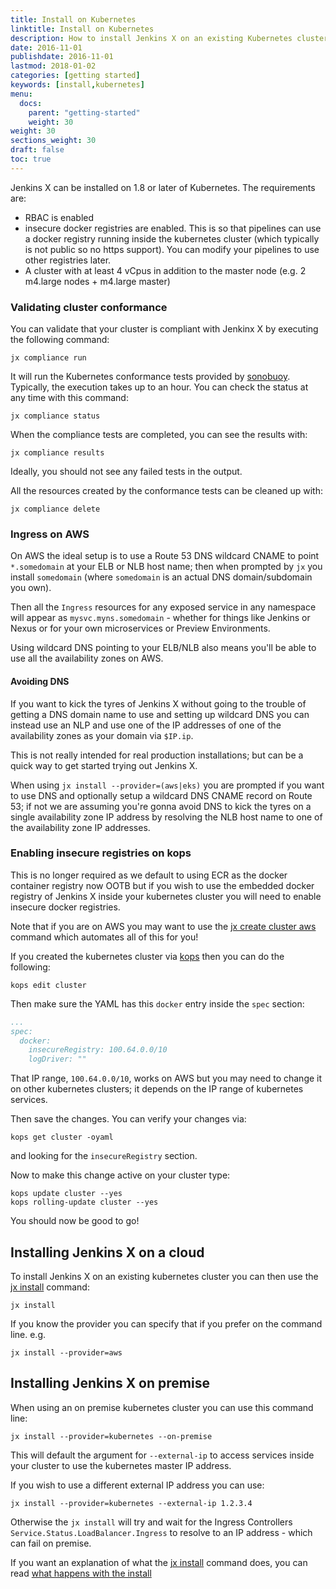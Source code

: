 ```yaml
---
title: Install on Kubernetes
linktitle: Install on Kubernetes
description: How to install Jenkins X on an existing Kubernetes cluster
date: 2016-11-01
publishdate: 2016-11-01
lastmod: 2018-01-02
categories: [getting started]
keywords: [install,kubernetes]
menu:
  docs:
    parent: "getting-started"
    weight: 30
weight: 30
sections_weight: 30
draft: false
toc: true
---
```


Jenkins X can be installed on 1.8 or later of Kubernetes. The requirements are:

* RBAC is enabled
* insecure docker registries are enabled. This is so that pipelines can use a docker registry running inside the kubernetes cluster (which typically is not public so no https support). You can modify your pipelines to use other registries later.
* A cluster with at least 4 vCpus in addition to the master node (e.g. 2 m4.large nodes + m4.large master)

### Validating cluster conformance 

You can validate that your cluster is compliant with Jenkinx X by executing the following command:

    jx compliance run

It will run the Kubernetes conformance tests provided by [sonobuoy](https://github.com/heptio/sonobuoy). Typically, the execution takes up to an hour. 
You can check the status at any time with this command:

    jx compliance status

When the compliance tests are completed, you can see the results with:

    jx compliance results

Ideally, you should not see any failed tests in the output.

All the resources created by the conformance tests can be cleaned up with:

    jx compliance delete


### Ingress on AWS

On AWS the ideal setup is to use a Route 53 DNS wildcard CNAME to point `*.somedomain` at your ELB or NLB host name; then when prompted by `jx` you install `somedomain` (where `somedomain` is an actual DNS domain/subdomain you own). 

Then all the `Ingress` resources for any exposed service in any namespace will appear as `mysvc.myns.somedomain` - whether for things like Jenkins or Nexus or for your own microservices or Preview Environments.

Using wildcard DNS pointing to your ELB/NLB also means you'll be able to use all the availability zones on AWS.

#### Avoiding DNS

If you want to kick the tyres of Jenkins X without going to the trouble of getting a DNS domain name to use and setting up wildcard DNS you can instead use an NLP and use one of the IP addresses of one of the availability zones as your domain via `$IP.ip`.

This is not really intended for real production installations; but can be a quick way to get started trying out Jenkins X.

When using `jx install --provider=(aws|eks)` you are prompted if you want to use DNS and optionally setup a wildcard DNS CNAME record on Route 53; if not we are assuming you're gonna avoid DNS to kick the tyres on a single availability zone IP address by resolving the NLB host name to one of the availability zone IP addresses.


### Enabling insecure registries on kops

This is no longer required as we default to using ECR as the docker container registry now OOTB but if you wish to use the embedded docker registry of Jenkins X inside your kubernetes cluster you will need to enable insecure docker registries.

Note that if you are on AWS you may want to use the [jx create cluster aws](/getting-started/create-cluster/#using-amazon-aws) command which automates all of this for you!

If you created the kubernetes cluster via [kops](https://github.com/kubernetes/kops) then you can do the following:

```
kops edit cluster 
```

Then make sure the YAML has this `docker` entry inside the `spec` section:

```yaml 
...
spec:
  docker:
    insecureRegistry: 100.64.0.0/10
    logDriver: ""
``` 

That IP range, `100.64.0.0/10`, works on AWS but you may need to change it on other kubernetes clusters; it depends on the IP range of kubernetes services.
 
Then save the changes. You can verify your changes via:

```
kops get cluster -oyaml
```

and looking for the `insecureRegistry` section.

Now to make this change active on your cluster type:

```
kops update cluster --yes
kops rolling-update cluster --yes
```

You should now be good to go!

## Installing Jenkins X on a cloud

To install Jenkins X on an existing kubernetes cluster you can then use the [jx install](/commands/jx_install) command:

    jx install

If you know the provider you can specify that if you prefer on the command line. e.g.

    jx install --provider=aws
    
## Installing Jenkins X on premise

When using an on premise kubernetes cluster you can use this command line:

    jx install --provider=kubernetes --on-premise
    
This will default the argument for `--external-ip` to access services inside your cluster to use the kubernetes master IP address.

If you wish to use a different external IP address you can use:
    
    jx install --provider=kubernetes --external-ip 1.2.3.4
    
Otherwise the `jx install` will try and wait for the Ingress Controllers `Service.Status.LoadBalancer.Ingress` to resolve to an IP address - which can fail on premise.   

If you want an explanation of what the [jx install](/commands/jx_install) command does, you can read [what happens with the install](../install-on-cluster-what-happens)
